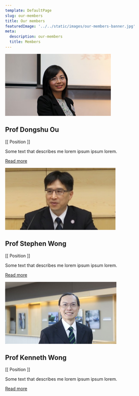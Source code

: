 ```yaml
---
template: DefaultPage
slug: our-members
title: Our members
featuredImage: '../../static/images/our-members-banner.jpg'
meta:
  description: our-members
  title: Members
---
```


<div class="row">
  <div class="column">
    <div class="card">
      <img src="../../static/images/ou-dongshu.jpg" alt="dongshu.o" style="height: 200px">
      <div class="container">
        <h2>Prof Dongshu Ou</h2>
        <p class="title">[[ Position ]]</p>
        <p>Some text that describes me lorem ipsum ipsum lorem.</p>
        <!-- <p>dongshu@cuhk.edu.hk</p> -->
        <p><a class="button" href="mailto:dongshu@cuhk.edu.hk">Read more</a></p>
      </div>
    </div>
  </div>

  <div class="column">
    <div class="card">
      <img src="../../static/images/wong-stephen.jpg" alt="stephen.w" style="height:200px">
      <div class="container">
        <h2>Prof Stephen Wong</h2>
        <p class="title">[[ Position ]]</p>
        <p>Some text that describes me lorem ipsum ipsum lorem.</p>
        <!-- <p>example@example.com</p> -->
        <p><a class="button" href="https://www.fed.cuhk.edu.hk/~dongshu/">Read more</a></p>
      </div>
    </div>
  </div>
  
  <div class="column">
    <div class="card">
      <img src="../../static/images/wong-kenneth.jpg" alt="kenneth.w" style="height:200px">
      <div class="container">
        <h2>Prof Kenneth Wong</h2>
        <p class="title">[[ Position ]]</p>
        <p>Some text that describes me lorem ipsum ipsum lorem.</p>
        <!-- <p>example@example.com</p> -->
        <p><a class="button" href="https://watson.brown.edu/public-policy/people/faculty/wong">Read more</a></p>
      </div>
    </div>
  </div>
</div>
